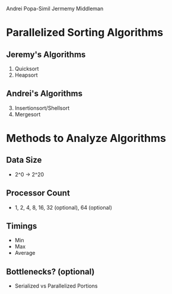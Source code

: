 Andrei Popa-Simil
Jermemy Middleman

# Parallelized Sorting Algorithms 

## Jeremy's Algorithms
1. Quicksort
2. Heapsort


## Andrei's Algorithms
3. Insertionsort/Shellsort
4. Mergesort


# Methods to Analyze Algorithms

## Data Size
 - 2^0 -> 2^20

## Processor Count
 - 1, 2, 4, 8, 16, 32 (optional), 64 (optional)

## Timings
 - Min
 - Max
 - Average

## Bottlenecks? (optional)
 - Serialized vs Parallelized Portions



